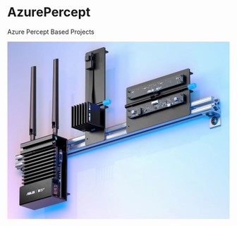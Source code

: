 # AzurePercept
Azure Percept Based Projects

![alt text](https://github.com/balakreshnan/AzurePercept/blob/main/images/percept1.jpg "Architecture")

